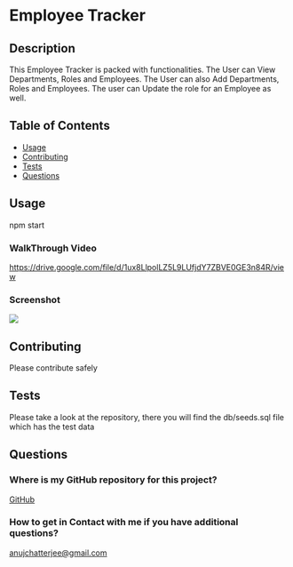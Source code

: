 # Employee Tracker

## Description

This Employee Tracker is packed with functionalities.
The User can View Departments, Roles and Employees. 
The User can also Add Departments, Roles and Employees.
The user can Update the role for an Employee as well.
    

## Table of Contents
* [Usage](#usage)
* [Contributing](#contributing)
* [Tests](#tests)
* [Questions](#questions)

## Usage
npm start

### WalkThrough Video

<https://drive.google.com/file/d/1ux8LlpolLZ5L9LUfjdY7ZBVE0GE3n84R/view>

### Screenshot
![](./assets/sampleReadMe.png)


## Contributing

Please contribute safely
    

## Tests

Please take a look at the repository, 
there you will find the db/seeds.sql file which has the test data
    

## Questions
### Where is my GitHub repository for this project?
[GitHub](https://github.com/chattean/employee-tracker)

### How to get in Contact with me if you have additional questions?

anujchatterjee@gmail.com
    

